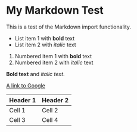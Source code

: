 # My Markdown Test

This is a test of the Markdown import functionality.

*   List item 1 with **bold** text
*   List item 2 with *italic* text

1.  Numbered item 1 with **bold** text
2.  Numbered item 2 with *italic* text

**Bold text** and *italic text*.

[A link to Google](https://www.google.com)

| Header 1 | Header 2 |
| --- | --- |
| Cell 1 | Cell 2 |
| Cell 3 | Cell 4 |